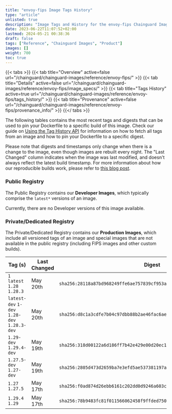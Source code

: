 ```yaml
---
title: "envoy-fips Image Tags History"
type: "article"
unlisted: true
description: "Image Tags and History for the envoy-fips Chainguard Image"
date: 2023-06-22T11:07:52+02:00
lastmod: 2024-05-21 00:38:36
draft: false
tags: ["Reference", "Chainguard Images", "Product"]
images: []
weight: 700
toc: true
---
```


{{< tabs >}}
{{< tab title="Overview" active=false url="/chainguard/chainguard-images/reference/envoy-fips/" >}}
{{< tab title="Details" active=false url="/chainguard/chainguard-images/reference/envoy-fips/image_specs/" >}}
{{< tab title="Tags History" active=true url="/chainguard/chainguard-images/reference/envoy-fips/tags_history/" >}}
{{< tab title="Provenance" active=false url="/chainguard/chainguard-images/reference/envoy-fips/provenance_info/" >}}
{{</ tabs >}}

The following tables contains the most recent tags and digests that can be used to pin your Dockerfile to a specific build of this image. Check our guide on [Using the Tag History API](/chainguard/chainguard-images/using-the-tag-history-api/) for information on how to fetch all tags from an image and how to pin your Dockerfile to a specific digest.

Please note that digests and timestamps only change when there is a change to the image, even though images are rebuilt every night. The "Last Changed" column indicates when the image was last modified, and doesn't always reflect the latest build timestamp. For more information about how our reproducible builds work, please refer to [this blog post](https://www.chainguard.dev/unchained/reproducing-chainguards-reproducible-image-builds).

### Public Registry
The Public Registry contains our **Developer Images**, which typically comprise the `latest*` versions of an image.

Currently, there are no Developer versions of this image available.

### Private/Dedicated Registry
The Private/Dedicated Registry contains our **Production Images**, which include all versioned tags of an image and special images that are not available in the public registry (including FIPS images and other custom builds).

| Tag (s)                                       | Last Changed | Digest                                                                    |
|-----------------------------------------------|--------------|---------------------------------------------------------------------------|
|  `1` `latest` `1.28` `1.28.3`                 | May 20th     | `sha256:28118a87bd968249ffe6ae757839cf953a9d158fe4a84cf01edad5f4923d340a` |
|  `latest-dev` `1-dev` `1.28-dev` `1.28.3-dev` | May 20th     | `sha256:d8c1a3cdfe7b04c97dbb88b2ae46fac6aeca5b5d011d76f31b36b78dbed4e737` |
|  `1.29-dev` `1.29.4-dev`                      | May 19th     | `sha256:318d00122a6d186ff7b42e429e00d20ec14a6e18c8df052155a18c100ffdf901` |
|  `1.27.5-dev` `1.27-dev`                      | May 19th     | `sha256:2805d473d2659ba7e3efd5ae537381197a571f6791da8bee899773989d6fcdd9` |
|  `1.27` `1.27.5`                              | May 17th     | `sha256:f0ad874d26ebb6161c202dd0d9246a603c5abf3bb719b18dde2041c505491430` |
|  `1.29.4` `1.29`                              | May 17th     | `sha256:78b9483fc81f011566062458f9ffded75023c49c0ad03ae7bd0ee73ab906bbbe` |

